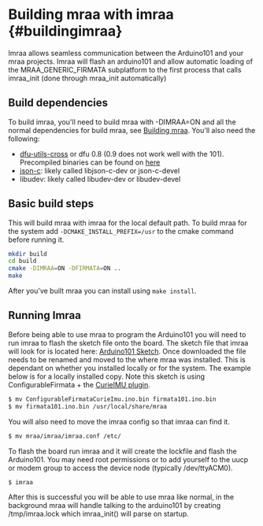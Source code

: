 # Building mraa with imraa	{#buildingimraa}
Imraa allows seamless communication between the Arduino101 and your mraa
projects. Imraa will flash an arduino101 and allow automatic loading of the
MRAA_GENERIC_FIRMATA subplatform to the first process that calls imraa_init
(done through mraa_init automatically)

## Build dependencies
To build imraa, you'll need to build mraa with -DIMRAA=ON and all the normal
dependencies for build mraa, see [Building mraa](../master/docs/building.md).
You'll also need the following:
* [dfu-utils-cross](https://github.com/arduino/dfu-utils-cross) or dfu 0.8 (0.9
  does not work well with the 101). Precompiled binaries can be found on
  [here](https://github.com/01org/intel-arduino-tools)
* [json-c](https://github.com/json-c/json-c): likely called libjson-c-dev or
  json-c-devel
* libudev: likely called libudev-dev or libudev-devel

## Basic build steps
This will build mraa with imraa for the local default path. To build mraa for
the system add `-DCMAKE_INSTALL_PREFIX=/usr` to the cmake command before
running it.

```bash
mkdir build
cd build
cmake -DIMRAA=ON -DFIRMATA=ON ..
make
```

After you've built mraa you can install using `make install`.

## Running Imraa

Before being able to use mraa to program the Arduino101 you will need to run
imraa to flash the sketch file onto the board. The sketch file that imraa will
look for is located here: [Arduino101 Sketch](http://iotdk.intel.com/misc/ConfigurableFirmataCurieImu.ino.bin).
Once downloaded the file needs to be renamed and moved to the where mraa was
installed. This is dependant on whether you installed locally or for the
system. The example below is for a locally installed copy. Note this sketch is
using ConfigurableFirmata + the [CurieIMU plugin](https://github.com/intel-iot-devkit/FirmataCurieIMU).


```bash
$ mv ConfigurableFirmataCurieImu.ino.bin firmata101.ino.bin
$ mv firmata101.ino.bin /usr/local/share/mraa
```

You will also need to move the imraa config so that imraa can find it.
```bash
$ mv mraa/imraa/imraa.conf /etc/
```

To flash the board run imraa and it will create the lockfile and flash the
Arduino101. You may need root permissions or to add yourself to the uucp or
modem group to access the device node (typically /dev/ttyACM0).
```
$ imraa
```

After this is successful you will be able to use mraa like normal, in the
background mraa will handle talking to the arduino101 by creating
/tmp/imraa.lock which imraa_init() will parse on startup.

